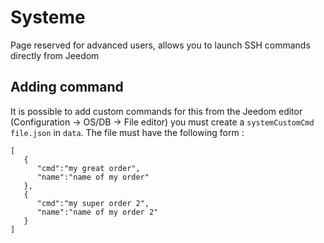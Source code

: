 # Systeme

Page reserved for advanced users, allows you to launch SSH commands directly from Jeedom

## Adding command

It is possible to add custom commands for this from the Jeedom editor (Configuration -> OS/DB -> File editor) you must create a `systemCustomCmd file.json` in `data`. The file must have the following form : 
```
[
   {
      "cmd":"my great order",
      "name":"name of my order"
   },
   {
      "cmd":"my super order 2",
      "name":"name of my order 2"
   }
]
```
